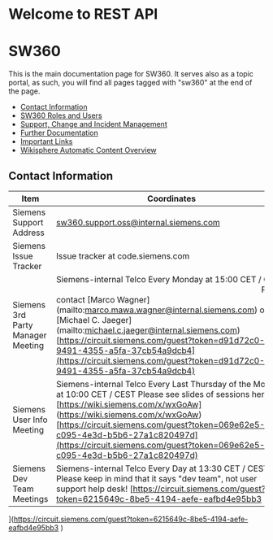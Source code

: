 # Welcome to REST API
# SW360
This is the main documentation page for SW360. It serves also as a topic portal, as such, you will find all pages tagged with "sw360" at the end of the page.
- [Contact Information](#Contact-Informtion)
- [SW360 Roles and Users](#SW360-Roles-and-Users)
- [Support, Change and Incident Management](#Support,-Change-and-Incident-Management)
- [Further Documentation](#FurtherDocumentation) 
- [Important Links](#Important-Links)
- [Wikisphere Automatic Content Overview](#Wikisphere-Automatic-Content-Overview)
## Contact Information
| Item | Coordinates |
|---| ---| 
| Siemens Support Address | sw360.support.oss@internal.siemens.com | 
| Siemens Issue Tracker | Issue tracker at code.siemens.com |
| Siemens 3rd Party Manager Meeting | Siemens-internal Telco Every Monday at 15:00 CET / CEST &nbsp;&nbsp;&nbsp;&nbsp;&nbsp;&nbsp;&nbsp;&nbsp;&nbsp;&nbsp;&nbsp;&nbsp;&nbsp;&nbsp;&nbsp;&nbsp;&nbsp;&nbsp;&nbsp;&nbsp;&nbsp;&nbsp;&nbsp;&nbsp;&nbsp;&nbsp;&nbsp;&nbsp;&nbsp;&nbsp;&nbsp;&nbsp;&nbsp;&nbsp;&nbsp;&nbsp;&nbsp;&nbsp;&nbsp;&nbsp;&nbsp;&nbsp;&nbsp;&nbsp;&nbsp;&nbsp;&nbsp;&nbsp;&nbsp;&nbsp;&nbsp;&nbsp;&nbsp;&nbsp;&nbsp;&nbsp;&nbsp;&nbsp;&nbsp;&nbsp;&nbsp;&nbsp;&nbsp;&nbsp;&nbsp;&nbsp;&nbsp;&nbsp;&nbsp;&nbsp;&nbsp;&nbsp;&nbsp;&nbsp;&nbsp;&nbsp;&nbsp;&nbsp;&nbsp;&nbsp;&nbsp;&nbsp;&nbsp;&nbsp;&nbsp;&nbsp;&nbsp;&nbsp;&nbsp;&nbsp;&nbsp;&nbsp;&nbsp;&nbsp;Please contact [Marco Wagner] (mailto:marco.mawa.wagner@internal.siemens.com) or [Michael C. Jaeger] (mailto:michael.c.jaeger@internal.siemens.com) [https://circuit.siemens.com/guest?token=d91d72c0-9491-4355-a5fa-37cb54a9dcb4](https://circuit.siemens.com/guest?token=d91d72c0-9491-4355-a5fa-37cb54a9dcb4)
| Siemens User Info Meeting | Siemens-internal Telco Every Last Thursday of the Month at 10:00 CET / CEST Please see slides of sessions here: [https://wiki.siemens.com/x/wxGoAw] (https://wiki.siemens.com/x/wxGoAw)[https://circuit.siemens.com/guest?token=069e62e5-c095-4e3d-b5b6-27a1c820497d](https://circuit.siemens.com/guest?token=069e62e5-c095-4e3d-b5b6-27a1c820497d)
| Siemens Dev Team Meetings | Siemens-internal Telco Every Day at 13:30 CET / CEST Please keep in mind that it says "dev team", not user support help desk! [https://circuit.siemens.com/guest?token=6215649c-8be5-4194-aefe-eafbd4e95bb3
](https://circuit.siemens.com/guest?token=6215649c-8be5-4194-aefe-eafbd4e95bb3
)
